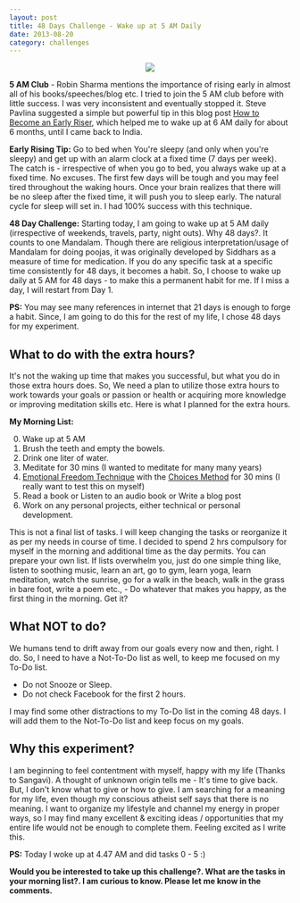 ```yaml
---
layout: post
title: 48 Days Challenge - Wake up at 5 AM Daily
date: 2013-08-20
category: challenges
---
```


<div style="text-align: center;">
<img src="{{site.url}}/img/early_raiser_wakeup_5am.jpg"/>
</div>  

**5 AM Club** - Robin Sharma mentions the importance of rising early in almost all of his books/speeches/blog etc. I tried to join the 5 AM club before with little success. I was very inconsistent and eventually stopped it. Steve Pavlina suggested a simple but powerful tip in this blog post [How to Become an Early Riser](http://www.stevepavlina.com/blog/2005/05/how-to-become-an-early-riser/), which helped me to wake up at 6 AM daily for about 6 months, until I came back to India.  
  
**Early Rising Tip:** Go to bed when You're sleepy (and only when you're sleepy) and get up with an alarm clock at a fixed time (7 days per week). The catch is - irrespective of when you go to bed, you always wake up at a fixed time. No excuses. The first few days will be tough and you may feel tired throughout the waking hours. Once your brain realizes that there will be no sleep after the fixed time, it will push you to sleep early. The natural cycle for sleep will set in. I had 100% success with this technique.  
  
**48 Day Challenge:** Starting today, I am going to wake up at 5 AM daily (irrespective of weekends, travels, party, night outs). Why 48 days?. It counts to one Mandalam. Though there are religious interpretation/usage of Mandalam for doing poojas, it was originally developed by Siddhars as a measure of time for medication. If you do any specific task at a specific time consistently for 48 days, it becomes a habit. So, I choose to wake up daily at 5 AM for 48 days - to make this a permanent habit for me. If I miss a day, I will restart from Day 1.  
  
**PS:** You may see many references in internet that 21 days is enough to forge a habit. Since, I am going to do this for the rest of my life, I chose 48 days for my experiment.  
  
## What to do with the extra hours?  

It's not the waking up time that makes you successful, but what you do in those extra hours does. So, We need a plan to utilize those extra hours to work towards your goals or passion or health or acquiring more knowledge or improving meditation skills etc. Here is what I planned for the extra hours.  
  
**My Morning List:**  

0. Wake up at 5 AM  
1. Brush the teeth and empty the bowels.  
2. Drink one liter of water.  
3. Meditate for 30 mins (I wanted to meditate for many many years)  
4. [Emotional Freedom Technique]({{site.url}}/the-eft-manual-cary-craig-book-review/) with the [Choices Method](http://www.newthoughtfamilies.com/Books/FreeEBooks/TheMagicofChoicesinEFT.pdf) for 30 mins (I really want to test this on myself)  
5. Read a book or Listen to an audio book or Write a blog post  
6. Work on any personal projects, either technical or personal development.  
  
This is not a final list of tasks. I will keep changing the tasks or reorganize it as per my needs in course of time. I decided to spend 2 hrs compulsory for myself in the morning and additional time as the day permits. You can prepare your own list. If lists overwhelm you, just do one simple thing like, listen to soothing music, learn an art, go to gym, learn yoga, learn meditation, watch the sunrise, go for a walk in the beach, walk in the grass in bare foot, write a poem etc., - Do whatever that makes you happy, as the first thing in the morning. Get it?  
  
## What NOT to do?  

We humans tend to drift away from our goals every now and then, right. I do. So, I need to have a Not-To-Do list as well, to keep me focused on my To-Do list.  
  
- Do not Snooze or Sleep.  
- Do not check Facebook for the first 2 hours.  
  
I may find some other distractions to my To-Do list in the coming 48 days. I will add them to the Not-To-Do list and keep focus on my goals.  
  
## Why this experiment?

I am beginning to feel contentment with myself, happy with my life (Thanks to Sangavi). A thought of unknown origin tells me - It's time to give back. But, I don't know what to give or how to give. I am searching for a meaning for my life, even though my conscious atheist self says that there is no meaning. I want to organize my lifestyle and channel my energy in proper ways, so I may find many excellent & exciting ideas / opportunities that my entire life would not be enough to complete them. Feeling excited as I write this.  
  
**PS:** Today I woke up at 4.47 AM and did tasks 0 - 5 :)  
  
**Would you be interested to take up this challenge?. What are the tasks in your morning list?. I am curious to know. Please let me know in the comments.**  

